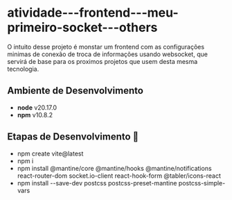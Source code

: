 # atividade---frontend---meu-primeiro-socket---others

O intuito desse projeto é monstar um frontend com as configurações minimas de conexão de troca de informações usando websocket, que servirá de base para os proximos projetos que usem desta mesma tecnologia.

## Ambiente de Desenvolvimento

- **node** v20.17.0
- **npm** v10.8.2

## Etapas de Desenvolvimento 🎯

- npm create vite@latest
- npm i
- npm install @mantine/core @mantine/hooks @mantine/notifications react-router-dom socket.io-client react-hook-form @tabler/icons-react
- npm install --save-dev postcss postcss-preset-mantine postcss-simple-vars
